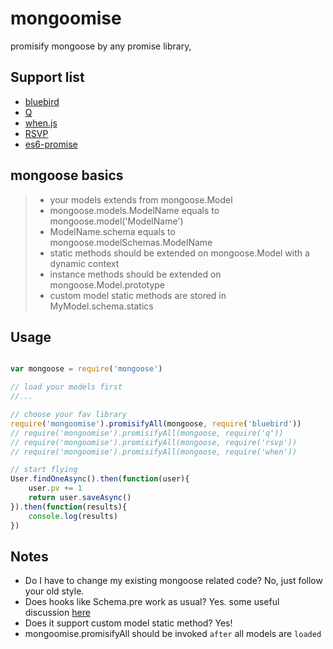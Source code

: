 # mongoomise

promisify mongoose by any promise library,
 
## Support list

* [bluebird](https://github.com/petkaantonov/bluebird)
* [Q](https://github.com/kriskowal/q)
* [when.js](https://github.com/cujojs/when)
* [RSVP](https://github.com/tildeio/rsvp.js)
* [es6-promise](https://github.com/jakearchibald/es6-promise)

## mongoose basics

> * your models extends from mongoose.Model
> * mongoose.models.ModelName equals to mongoose.model('ModelName')
> * ModelName.schema equals to mongoose.modelSchemas.ModelName
> * static methods should be extended on mongoose.Model with a dynamic context
> * instance methods should be extended on mongoose.Model.prototype
> * custom model static methods are stored in MyModel.schema.statics 

## Usage

```javascript

var mongoose = require('mongoose')

// load your models first
//...

// choose your fav library
require('mongoomise').promisifyAll(mongoose, require('bluebird'))
// require('mongoomise').promisifyAll(mongoose, require('q'))
// require('mongoomise').promisifyAll(mongoose, require('rsvp'))
// require('mongoomise').promisifyAll(mongoose, require('when'))

// start flying
User.findOneAsync().then(function(user){
	user.pv += 1
	return user.saveAsync()
}).then(function(results){
	console.log(results)
})

 ```
 
## Notes

* Do I have to change my existing  mongoose related code? No, just follow your old style.
* Does hooks like Schema.pre work as usual? Yes. some useful discussion [here](https://github.com/yamadapc/mongoose-bluebird-utils/issues/1)
* Does it support custom model static method? Yes!
* mongoomise.promisifyAll should be invoked `after` all models are `loaded`
